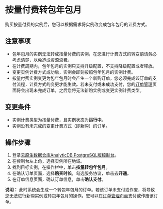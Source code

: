 # 按量付费转包年包月

购买按量付费的实例后，您可以根据需求将实例改变成包年包月的计费方式。

## 注意事项

-   包年包月的实例无法转成按量付费的实例，在您进行计费方式的转变前请务必考虑清楚，以免造成资源浪费。
-   在计费周期内，包年包月的实例只支持升级配置，不支持降级配置或者释放。
-   变更实例计费方式成功后，实例会即刻按照包年包月的实例计费。
-   按量付费实例变更为包年包月时会产生一个新购订单，您必须完成该订单的支付流程，计费方式的变更才能生效。若未支付或未成功支付，您的[订单管理](https://expense.console.aliyun.com/?/order/list/)页面将会出现未完成订单，之后您将无法新购实例或变更实例计费类型。

## 变更条件

-   实例计费类型为按量付费，且实例状态为**运行中**。
-   实例没有未完成的变更计费方式（即新购）的订单。

## 操作步骤

1.  登录[云原生数据仓库AnalyticDB PostgreSQL版控制台](https://gpdbnext.console.aliyun.com/gpdb/cn-hangzhou/list)。
2.  在控制台左上角，选择实例所在地域。
3.  找到目标实例，在操作栏中，单击**按量转包年包月**。
4.  在确认订单页面，选择**购买时长**，勾选服务协议，单击去**开通**。
5.  在订单信息页面，确认订单信息，单击**确认支付**。

**说明：** 此时系统会生成一个转包年包月的订单。若该订单未支付或作废，将导致您无法进行新购实例或转包年包月的操作。您可以在[订单管理](https://expense.console.aliyun.com/#/order/list/)页面支付或作废该订单。


